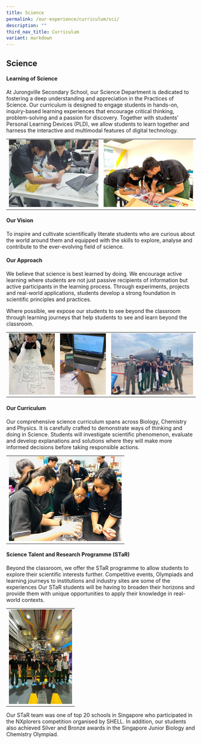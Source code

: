 ```yaml
---
title: Science
permalink: /our-experience/curriculum/sci/
description: ""
third_nav_title: Curriculum
variant: markdown
---
```

## Science

#### Learning of Science
At Jurongville Secondary School, our Science Department is dedicated to fostering a deep understanding and appreciation in the Practices of Science. Our curriculum is designed to engage students in hands-on, inquiry-based learning experiences that encourage critical thinking, problem-solving and a passion for discovery. Together with students’ Personal Learning Devices (PLD), we allow students to learn together and harness the interactive and multimodal features of digital technology.
<table>
	<tbody><tr><td><img style="width:300px" src="/images/2024_SC_P1.jpg"></td><td><img style="width:300px" src="/images/2024_SC_P2.jpg"></td>
	</tr>
</tbody></table>

#### Our Vision
To inspire and cultivate scientifically literate students who are curious about the world around them and equipped with the skills to explore, analyse and contribute to the ever-evolving field of science.

#### Our Approach
We believe that science is best learned by doing. We encourage active learning where students are not just passive recipients of information but active participants in the learning process. Through experiments, projects and real-world applications, students develop a strong foundation in scientific principles and practices.

Where possible, we expose our students to see beyond the classroom through learning journeys that help students to see and learn beyond the classroom. 
<table>
	<tbody><tr><td><img style="width:168px" src="/images/2024_SC_P3.jpg"></td><td><img style="width:168px" src="/images/2024_SC_P4.jpg"></td><td><img style="width:300px" src="/images/2024_SC_P5.jpg"></td>
	</tr>
</tbody></table>

#### Our Curriculum
Our comprehensive science curriculum spans across Biology, Chemistry and Physics. It is carefully crafted to demonstrate ways of thinking and doing in Science. Students will investigate scientific phenomenon, evaluate and develop explanations and solutions where they will make more informed decisions before taking responsible actions.
<table>
	<tbody><tr><td><img style="width:300px" src="/images/2024_SC_P6.jpg"></td>
	</tr>
</tbody></table>

#### Science Talent and Research Programme (STaR)
Beyond the classroom, we offer the STaR programme to allow students to explore their scientific interests further. Competitive events, Olympiads and learning journeys to institutions and industry sites are some of the experiences Our STaR students will be having to broaden their horizons and provide them with unique opportunities to apply their knowledge in real-world contexts.
<table>
	<tbody><tr><td><img style="width:168px" src="/images/2024_SC_P7.jpg"></td>
	</tr>
</tbody></table>
Our STaR team was one of top 20 schools in Singapore who participated in the NXplorers competition organised by SHELL. In addition, our students also achieved Silver and Bronze awards in the Singapore Junior Biology and Chemistry Olympiad.